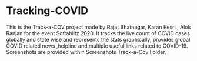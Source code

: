 # Tracking-COVID
This is the Track-a-COV project made by Rajat Bhatnagar, Karan Kesri , Alok Ranjan for the event Softablitz 2020. 
 It tracks the live count of COVID cases globally and state wise and represents the stats graphically, 
provides global COVID related news ,helpline and multiple useful links related to COVID-19.
Screenshots are provided within Screenshots Track-a-Cov Folder.
